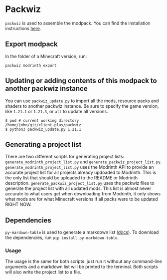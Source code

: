 # Packwiz
`packwiz` is used to assemble the modpack. You can find the installation instructions [here](https://packwiz.infra.link/installation).

## Export modpack
In the folder of a Minecraft version, run:
```
packwiz modrinth export
```

## Updating or adding contents of this modpack to another packwiz instance
You can use `packwiz_update.py` to import all the mods, resource packs and shaders to another packwiz instance. Be sure to specify the game version, like `1.21.1` or `1.21.3`, or `all` to update all versions.
```
$ pwd # current working directory
/home/john/git/client-plus/packwiz
$ python3 packwiz_update.py 1.21.1
```

## Generating a project list
There are two different scripts for generating project lists: `generate_modrinth_project_list.py` and `generate_packwiz_project_list.py`. `generate_modrinth_project_list.py` uses the Modrinth API to provide an accurate project list for all projects already updoaded to Modrinth. This is the only list that should be uploaded to the README or Modrinth description. `generate_packwiz_project_list.py` uses the packwiz files to generate the project list with all updated mods. This list is almost never accurate to what users get when downloading from Modrinth, it only shows what mods are for what Minecraft versions if all packs were to be updated RIGHT NOW.

## Dependencies
`py-mardown-table` is used to generate a markdown list ([docs](https://pypi.org/project/py-markdown-table)). To download the dependencies, run `pip install py-markdown-table`.

### Usage
The usage is the same for both scripts: just run it without any command-line arguments and a markdown list will be printed to the terminal. Both scripts will also write the project list to a file.

